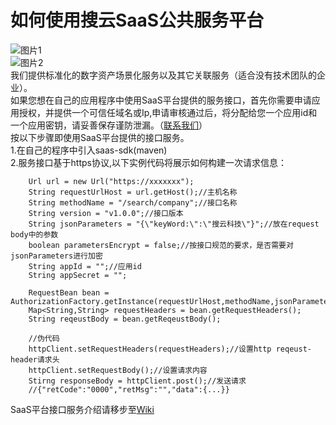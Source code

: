 # 如何使用搜云SaaS公共服务平台
![图片1](http://seudimage.syb123.com/framework/1.png)<br>
![图片2](http://seudimage.syb123.com/framework/2.png)<br>
我们提供标准化的数字资产场景化服务以及其它关联服务（适合没有技术团队的企业）。<br>
如果您想在自己的应用程序中使用SaaS平台提供的服务接口，首先你需要申请应用授权，并提供一个可信任域名或Ip,申请审核通过后，将分配给您一个应用id和一个应用密钥，请妥善保存谨防泄漏。（[联系我们](http://www.seud.com.cn/h-col-102.html)）<br>
按以下步骤即使用SaaS平台提供的接口服务。<br>
1.在自己的程序中引入saas-sdk(maven)<br>
2.服务接口基于https协议,以下实例代码将展示如何构建一次请求信息：<br>
```
	Url url = new Url("https://xxxxxxx");
	String requestUrlHost = url.getHost();//主机名称
	String methodName = "/search/company";//接口名称
	String version = "v1.0.0";//接口版本
	String jsonParameters = "{\"keyWord:\":\"搜云科技\"}";//放在request body中的参数
	boolean parametersEncrypt = false;//按接口规范的要求，是否需要对jsonParameters进行加密
	String appId = "";//应用id
	String appSecret = "";
  
	RequestBean bean = AuthorizationFactory.getInstance(requestUrlHost,methodName,jsonParameters,appId,appSecret);
	Map<String,String> requestHeaders = bean.getRequestHeaders();
	String reqeustBody = bean.getReqeustBody();

	//伪代码
	httpClient.setRequestHeaders(requestHeaders);//设置http reqeust-header请求头
	httpClient.setRequestBody();//设置请求内容
	Stirng responseBody = httpClient.post();//发送请求
	//{"retCode":"0000","retMsg":"","data":{...}}
```	
SaaS平台接口服务介绍请移步至[Wiki](https://github.com/hnseud2020/saas-sdk/wiki)

